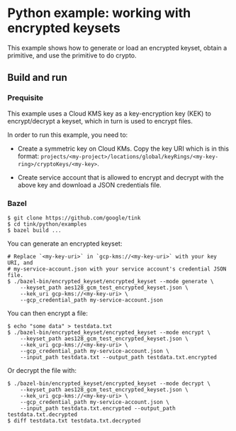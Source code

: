 # Python example: working with encrypted keysets

This example shows how to generate or load an encrypted keyset, obtain a
primitive, and use the primitive to do crypto.

## Build and run

### Prequisite

This example uses a Cloud KMS key as a key-encryption key (KEK) to
encrypt/decrypt a keyset, which in turn is used to encrypt files.

In order to run this example, you need to:

*   Create a symmetric key on Cloud KMs. Copy the key URI which is in this
    format:
    `projects/<my-project>/locations/global/keyRings/<my-key-ring>/cryptoKeys/<my-key>`.

*   Create service account that is allowed to encrypt and decrypt with the above
    key and download a JSON credentials file.

### Bazel

```shell
$ git clone https://github.com/google/tink
$ cd tink/python/examples
$ bazel build ...
```

You can generate an encrypted keyset:

```shell
# Replace `<my-key-uri>` in `gcp-kms://<my-key-uri>` with your key URI, and
# my-service-account.json with your service account's credential JSON file.
$ ./bazel-bin/encrypted_keyset/encrypted_keyset --mode generate \
    --keyset_path aes128_gcm_test_encrypted_keyset.json \
    --kek_uri gcp-kms://<my-key-uri> \
    --gcp_credential_path my-service-account.json
```

You can then encrypt a file:

```shell
$ echo "some data" > testdata.txt
$ ./bazel-bin/encrypted_keyset/encrypted_keyset --mode encrypt \
    --keyset_path aes128_gcm_test_encrypted_keyset.json \
    --kek_uri gcp-kms://<my-key-uri> \
    --gcp_credential_path my-service-account.json \
    --input_path testdata.txt --output_path testdata.txt.encrypted
```

Or decrypt the file with:

```shell
$ ./bazel-bin/encrypted_keyset/encrypted_keyset --mode decrypt \
    --keyset_path aes128_gcm_test_encrypted_keyset.json \
    --kek_uri gcp-kms://<my-key-uri> \
    --gcp_credential_path my-service-account.json \
    --input_path testdata.txt.encrypted --output_path testdata.txt.decrypted
$ diff testdata.txt testdata.txt.decrypted
```
